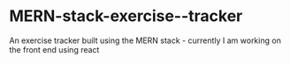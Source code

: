 # MERN-stack-exercise--tracker

An exercise tracker built using the MERN stack - currently I am working on the front end using react

